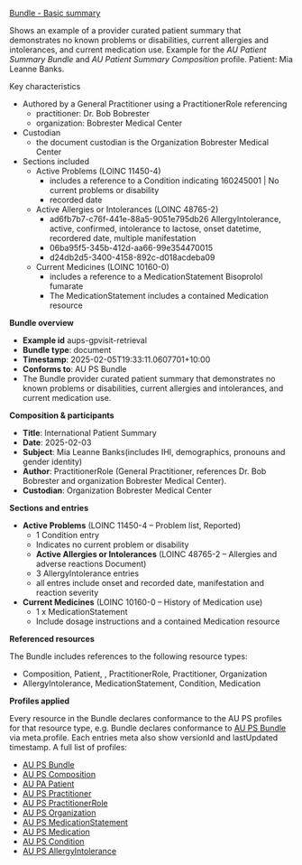 [Bundle - Basic summary](Bundle-aups-basicsummary.html)

Shows an example of a provider curated patient summary that demonstrates no known problems or disabilities, current allergies and intolerances, and current medication use. Example for the *AU Patient Summary Bundle* and *AU Patient Summary Composition* profile. Patient: Mia Leanne Banks.


Key characteristics
- Authored by a General Practitioner using a PractitionerRole referencing
  - practitioner: Dr. Bob Bobrester
  - organization: Bobrester Medical Center
- Custodian 
  - the document custodian is the Organization Bobrester Medical Center
- Sections included
  - Active Problems (LOINC 11450-4)
    - includes a reference to a Condition indicating 160245001 | No current problems or disability
    - recorded date
  - Active Allergies or Intolerances (LOINC 48765-2)
    - ad6fb7b7-c76f-441e-88a5-9051e795db26 AllergyIntolerance, active, confirmed, intolerance to lactose, onset datetime, recordered date, multiple manifestation
    - 06ba95f5-345b-412d-aa66-99e354470015
    - d24db2d5-3400-4158-892c-d018acdeba09
  - Current Medicines (LOINC 10160-0)
    - includes a reference to a MedicationStatement Bisoprolol fumarate
    - The MedicationStatement includes a contained Medication resource

**Bundle overview**
- **Example id** aups-gpvisit-retrieval
- **Bundle type**: document
- **Timestamp**: 2025-02-05T19:33:11.0607701+10:00
- **Conforms to**: AU PS Bundle
- The Bundle provider curated patient summary that demonstrates no known problems or disabilities, current allergies and intolerances, and current medication use.

**Composition & participants** 
- **Title**: International Patient Summary
- **Date**: 2025-02-03
- **Subject**: Mia Leanne Banks(includes IHI, demographics, pronouns and gender identity)
- **Author**: PractitionerRole (General Practitioner, references Dr. Bob Bobrester and organization Bobrester Medical Center).
- **Custodian**: Organization Bobrester Medical Center

**Sections and entries**
- **Active Problems** (LOINC 11450-4 – Problem list, Reported)
  - 1 Condition entry
  - Indicates no current problem or disability
  - **Active Allergies or Intolerances** (LOINC 48765-2 – Allergies and adverse reactions Document)
  - 3 AllergyIntolerance entries
  - all entres include onset and recorded date, manifestation and reaction severity
- **Current Medicines** (LOINC 10160-0 – History of Medication use)
  - 1 x MedicationStatement
  - Include dosage instructions and a contained Medication resource


**Referenced resources**

The Bundle includes references to the following resource types:
- Composition, Patient, , PractitionerRole, Practitioner, Organization
- AllergyIntolerance, MedicationStatement, Condition, Medication 

**Profiles applied**

Every resource in the Bundle declares conformance to the AU PS profiles for that resource type, e.g. Bundle declares conformance to [AU PS Bundle](StructureDefinition-au-ps-bundle.html) via meta.profile.
Each entries meta also show versionId and lastUpdated timestamp. A full list of profiles:
- [AU PS Bundle](StructureDefinition-au-ps-bundle.html)
- [AU PS Composition](StructureDefinition-au-ps-composition.html)
- [AU PA Patient](StructureDefinition-au-ps-patient.html)
- [AU PS Practitioner](StructureDefinition-au-ps-practitioner.html)
- [AU PS PractitionerRole](StructureDefinition-au-ps-practitionerrole.html)
- [AU PS Organization](StructureDefinition-au-ps-organization.html)
- [AU PS MedicationStatement](StructureDefinition-au-ps-medicationstatement.html)
- [AU PS Medication](StructureDefinition-au-ps-medication.html)
- [AU PS Condition](StructureDefinition-au-ps-condition.html)
- [AU PS AllergyIntolerance](StructureDefinition-au-ps-allergyintolerance.html)
